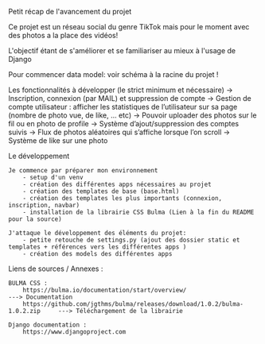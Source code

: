 Petit récap de l'avancement du projet

Ce projet est un réseau social du genre TikTok mais pour le moment avec des photos a la place des vidéos!


L'objectif étant de s'améliorer et se familiariser au mieux à l'usage de Django

Pour commencer data model:
	voir schéma à la racine du projet !


Les fonctionnalités à développer (le strict minimum et nécessaire)
	->	Inscription, connexion (par MAIL) et suppression de compte
	-> 	Gestion de compte utilisateur : afficher les statistiques de l’utilisateur sur sa page (nombre de photo vue, de like, ... etc)
	-> 	Pouvoir uploader des photos sur le fil ou en photo de profile
	-> 	Système d’ajout/suppression des comptes suivis
	-> 	Flux de photos aléatoires qui s’affiche lorsque l’on scroll
	-> 	Système de like sur une photo


Le développement

	Je commence par préparer mon environnement
		- setup d'un venv
		- création des différentes apps nécessaires au projet
		- création des templates de base (base.html)
		- création des templates les plus importants (connexion, inscription, navbar)
		- installation de la librairie CSS Bulma (Lien à la fin du README pour la source)
	
	J'attaque le développement des éléments du projet:
		- petite retouche de settings.py (ajout des dossier static et templates + références vers les différentes apps )
		- création des models des différentes apps






Liens de sources / Annexes :

	BULMA CSS :
		https://bulma.io/documentation/start/overview/  							---> Documentation
		https://github.com/jgthms/bulma/releases/download/1.0.2/bulma-1.0.2.zip  	---> Téléchargement de la librairie

	Django documentation :
		https://www.djangoproject.com